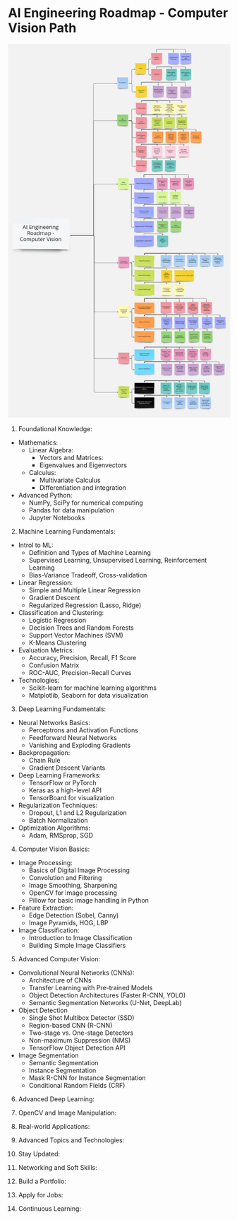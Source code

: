 # AI Engineering Roadmap - Computer Vision Path

![roadmao](ai-engineering.jpg)

1. Foundational Knowledge:
* Mathematics:
     * Linear Algebra:
          * Vectors and Matrices:
          * Eigenvalues and Eigenvectors
     * Calculus:
          * Multivariate Calculus
          * Differentiation and integration
* Advanced Python:
     * NumPy, SciPy for numerical computing
     * Pandas for data manipulation
     * Jupyter Notebooks

2. Machine Learning Fundamentals:
* Introl to ML:
    * Definition and Types of Machine Learning
    * Supervised Learning, Unsupervised Learning, Reinforcement Learning
    * Bias-Variance Tradeoff, Cross-validation
* Linear Regression:
    * Simple and Multiple Linear Regression
    * Gradient Descent
    * Regularized Regression (Lasso, Ridge)
* Classification and Clustering:
    * Logistic Regression
    * Decision Trees and Random Forests
    * Support Vector Machines (SVM)
    * K-Means Clustering
* Evaluation Metrics:
    * Accuracy, Precision, Recall, F1 Score
    * Confusion Matrix
    * ROC-AUC, Precision-Recall Curves
* Technologies:
    * Scikit-learn for machine learning algorithms
    * Matplotlib, Seaborn for data visualization
3. Deep Learning Fundamentals:
* Neural Networks Basics:
    * Perceptrons and Activation Functions
    * Feedforward Neural Networks
    * Vanishing and Exploding Gradients
* Backpropagation:
    * Chain Rule
    * Gradient Descent Variants
* Deep Learning Frameworks:
    * TensorFlow or PyTorch
    * Keras as a high-level API
    * TensorBoard for visualization
* Regularization Techniques:
    * Dropout, L1 and L2 Regularization
    * Batch Normalization
* Optimization Algorithms:
    * Adam, RMSprop, SGD

4. Computer Vision Basics:
* Image Processing:
    * Basics of Digital Image Processing
    * Convolution and Filtering
    * Image Smoothing, Sharpening
    * OpenCV for image processing
    * Pillow for basic image handling in Python 
* Feature Extraction:
    * Edge Detection (Sobel, Canny)
    * Image Pyramids, HOG, LBP 
* Image Classification:
    * Introduction to Image Classification
    * Building Simple Image Classifiers
 
5. Advanced Computer Vision:
* Convolutional Neural Networks (CNNs):
    * Architecture of CNNs
    * Transfer Learning with Pre-trained Models
    * Object Detection Architectures (Faster R-CNN, YOLO)
    * Semantic Segmentation Networks (U-Net, DeepLab)
* Object Detection
    * Single Shot Multibox Detector (SSD)
    * Region-based CNN (R-CNN)
    * Two-stage vs. One-stage Detectors
    * Non-maximum Suppression (NMS)
    * TensorFlow Object Detection API
* Image Segmentation
    * Semantic Segmentation
    * Instance Segmentation
    * Mask R-CNN for Instance Segmentation
    * Conditional Random Fields (CRF)

6. Advanced Deep Learning:

7. OpenCV and Image Manipulation:

8. Real-world Applications:

9. Advanced Topics and Technologies:

10. Stay Updated:
12. Networking and Soft Skills:
13. Build a Portfolio:
14. Apply for Jobs:
15. Continuous Learning:

